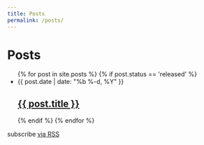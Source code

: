 ```yaml
---
title: Posts
permalink: /posts/
---
```


<div class="home">
  <h1 class="page-heading">Posts</h1>
  <ul class="post-list">
    {% for post in site.posts %}
      {% if post.status == 'released' %}
        <li>
          <span class="post-meta">{{ post.date | date: "%b %-d, %Y" }}</span>
          <h2>
            <a class="post-link" href="{{ post.url | prepend: site.baseurl }}">{{ post.title }}</a>
          </h2>
        </li>
      {% endif %}
    {% endfor %}
  </ul>
  <p class="rss-subscribe">subscribe <a href="{{ "/feed.xml" | prepend: site.baseurl }}">via RSS</a></p>
</div>
